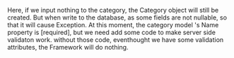 Here, if we input nothing to the category, the Category object will still be created. But when write to the database, as some fields are not nullable, so that it will cause Exception. At this moment, the category model 's Name property is [required], but we need add some code to make server side validaton work. without those code, eventhought we have some validation attributes, the Framework will do nothing.
